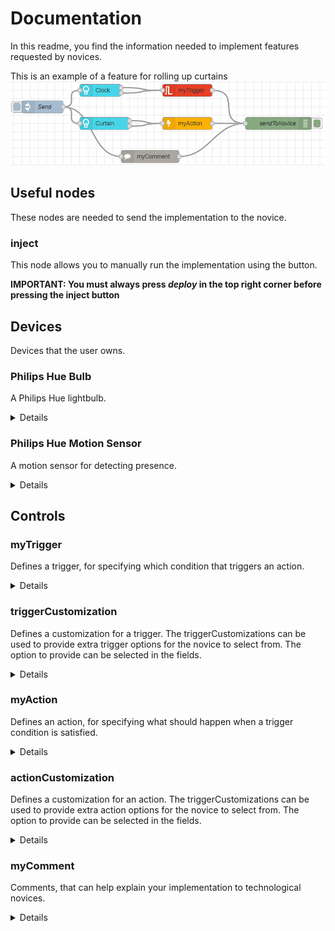 # Documentation
In this readme, you find the information needed to implement features requested by novices.

This is an example of a feature for rolling up curtains
![Example Feature](exampleFlow2.png)


## Useful nodes
These nodes are needed to send the implementation to the novice.

### inject
This node allows you to manually run the implementation using the button.

**IMPORTANT: You must always press _deploy_ in the top right corner before pressing the inject button**


<!-- ### http request
This node allows you to send the implementation to the novice using http.

### debug
Allows you to print the JSON object of devices, triggers, actions or exports. -->


## Devices
Devices that the user owns.

### Philips Hue Bulb
A Philips Hue lightbulb.
<details>
<summary>Details</summary>

#### Input: 
Name | Type | Description|Required
--- | --- | --- |---|
inject|node inputs|Activates the node|Required
#### Outputs:

Name | Type | Description
--- | --- | --- |
deviceId|int|The id of the device
lightState|bool|Turn the light on or off
brightness|int|The brightness value to set the light to.Brightness is a scale from 1 (the minimum the light is capable of) to 254 (the maximum).
hue|uint16|The hue value to set light to. The hue value is a wrapping value between 0 and 65535. Both 0 and 65535 are red, 25500 is green and 46920 is blue.

</details>


### Philips Hue Motion Sensor
A motion sensor for detecting presence.
<details>
<summary>Details</summary>

#### Input: 
Name | Type | Description|Required
--- | --- | --- |---|
inject|node inputs|Activates the node|Required
#### Outputs:
Name | Type | Description
--- | --- | --- |
deviceId|int|The id of the device
presence|bool|Whether the sensor detects motion.

</details>

## Controls

### myTrigger
Defines a trigger, for specifying which condition that triggers an action.

<details>
<summary>Details</summary>

#### Input:
Name | Type | Description|Required
--- | --- | --- |---|
deviceFields|node inputs|Triggers need both an id of the device to read values from, and the specific field of the device to be read. These can be wired from device nodes|Required

#### Outputs:
Name | Type | Description
--- | --- | --- |
trigger|json|A json object of the trigger. Triggers can be input to the myExport component.

#### Fields:
Fields can be accessed by double-clicking nodes.

Field | Type | Description |Required
--- | --- | --- |---|
Name|string|Sets the name of the trigger in the Node-Red editor|Optional
Operator|operator|Sets the operator of the trigger. Can be: <,> or ==|Required
Value|A primitive, based on the input field|sets the value that the input device field should be to pass the condition |Required
</details>

### triggerCustomization
Defines a customization for a trigger. The triggerCustomizations can be used to provide extra trigger options for the novice to select from. The option to provide can be selected in the fields.

<details>
<summary>Details</summary>

#### Input:
Name | Type | Description|Required
--- | --- | --- |---|
trigger|node inputs|The trigger that can be customized further with the triggerCustomization.|Required

#### Outputs:
Name | Type | Description
--- | --- | --- |
customized trigger|json|A json object of the customized trigger. Triggers can be input to the myExport component.

#### Fields:
Fields can be accessed by double-clicking nodes.

Field | Type | Description |Required
--- | --- | --- |---|
Name|string|Sets the name of the customization in the Node-Red editor|Optional
Customization|Customization|The type of customization to allow for the novice.|Required
</details>

### myAction
Defines an action, for specifying what should happen when a trigger condition is satisfied.

<details>
<summary>Details</summary>

#### Input:
Name | Type | Description|Required
--- | --- | --- |---|
deviceFields|node inputs|Actions need both an id of the device to set values on, and the specific field of the device to be set. These can be wired from device nodes|Required

#### Outputs:
Name | Type | Description
--- | --- | --- |
action|json|A json object of the action. Actions can be input to the myExport component.

#### Fields:
Fields can be accessed by double-clicking nodes.

Field | Type | Description |Required
--- | --- | --- |---|
Name|string|Sets the name of the action in the Node-Red editor|Optional
Value|A primitive, based on the input field|The value to set the input device value to.|Required
</details>

### actionCustomization
Defines a customization for an action. The triggerCustomizations can be used to provide extra action options for the novice to select from. The option to provide can be selected in the fields.

<details>
<summary>Details</summary>

#### Input:
Name | Type | Description|Required
--- | --- | --- |---|
action|node inputs|The action that can be customized further with an actionCustomization.|Required

#### Outputs:
Name | Type | Description
--- | --- | --- |
customized action|json|A json object of the customized action. Actions can be input to the myExport component.

#### Fields:
Fields can be accessed by double-clicking nodes.

Field | Type | Description |Required
--- | --- | --- |---|
Name|string|Sets the name of the customization in the Node-Red editor|Optional
Customization|Customization|The type of customization to allow for the novice.|Required
</details>

### myComment
Comments, that can help explain your implementation to technological novices.
<details>
<summary>Details</summary>

#### Input:
Name | Type | Description|Required
--- | --- | --- |---|
inject|node inputs|Activates the node|Required

#### Outputs:
Name | Type | Description
--- | --- | --- |
comment|json|A json object of the comment. Comments can be input to the myExport component.

#### Fields:
Fields can be accessed by double-clicking nodes.


Field | Type | Description |Required
--- | --- | --- |---|
Comment Name|string|Sets the name of the action in the Node-Red editor. Also used as the title for the comment when exported.|Optional
Comment Text|string|Your description of your feature, such that the novice can understand your feature|Required
</details>

<!-- ### myExport
Gathers triggers, actions and comments to an object, which can be exported using http.
<details>
<summary>Details</summary>

#### Input:
Name | Type | Description|Required
--- | --- | --- |---|
actionCommentTrigger|node inputs|Exports need actions and triggers, in order to define a feature to be exported. These can be wired from trigger, action and comment nodes.|An action and a trigger is required, comments are optional.

#### Outputs:
Name | Type | Description
--- | --- | --- |
feature|json|A json object of a feature. Features can be input to the http component, in order to send the feature to the novice.

#### Fields:
Fields can be accessed by double-clicking nodes.


Field | Type | Description |Required
--- | --- | --- |---|
Name|string|Sets the name of the export in the Node-Red editor|Optional
</details> -->


